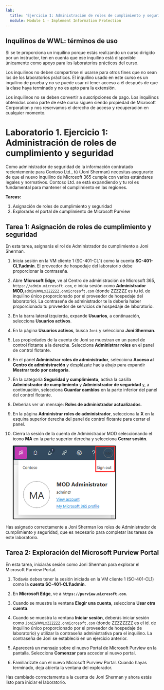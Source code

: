 ```yaml
---
lab:
  title: 'Ejercicio 1: Administración de roles de cumplimiento y seguridad'
  module: Module 1 - Implement Information Protection
---
```

## Inquilinos de WWL: términos de uso

Si se te proporciona un inquilino porque estás realizando un curso dirigido por un instructor, ten en cuenta que ese inquilino está disponible únicamente como apoyo para los laboratorios prácticos del curso.

Los inquilinos no deben compartirse ni usarse para otros fines que no sean los de los laboratorios prácticos. El inquilino usado en este curso es un inquilino de prueba y no se puede usar ni tener acceso a él después de que la clase haya terminado y no es apto para la extensión.

Los inquilinos no se deben convertir a suscripciones de pago. Los inquilinos obtenidos como parte de este curso siguen siendo propiedad de Microsoft Corporation y nos reservamos el derecho de acceso y recuperación en cualquier momento.

# Laboratorio 1. Ejercicio 1: Administración de roles de cumplimiento y seguridad

Como administrador de seguridad de la información contratado recientemente para Contoso Ltd., tú (Joni Sherman) necesitas asegurarte de que el nuevo inquilino de Microsoft 365 cumple con varios estándares legales y normativos. Contoso Ltd. se está expandiendo y tu rol es fundamental para mantener el cumplimiento en las regiones.

**Tareas:**

1. Asignación de roles de cumplimiento y seguridad
1. Explorarás el portal de cumplimiento de Microsoft Purview

## Tarea 1: Asignación de roles de cumplimiento y seguridad

En esta tarea, asignarás el rol de Administrador de cumplimiento a Joni Sherman.

1. Inicia sesión en la VM cliente 1 (SC-401-CL1) como la cuenta **SC-401-CL1\admin**. El proveedor de hospedaje del laboratorio debe proporcionar la contraseña.

1. Abre **Microsoft Edge**, ve al Centro de administración de Microsoft 365, `https://admin.microsoft.com`, e inicia sesión como **Administrador MOD**,`admin@WWLxZZZZZZ.onmicrosoft.com` (donde ZZZZZZ es tu id. de inquilino único proporcionado por el proveedor de hospedaje del laboratorio). La contraseña de administrador te la debería haber proporcionado tu proveedor de servicios de hospedaje de laboratorio.

1. En la barra lateral izquierda, expande **Usuarios**, a continuación, selecciona **Usuarios activos**.

1. En la página **Usuarios activos**, busca `Joni` y selecciona **Joni Sherman**.

1. Las propiedades de la cuenta de Joni se muestran en un panel de control flotante a la derecha. Selecciona **Administrar roles** en el panel de control flotante.

1. En el panel **Administrar roles de administrador**, selecciona **Acceso al Centro de administración** y desplázate hacia abajo para expandir **Mostrar todo por categoría**.

1. En la categoría **Seguridad y cumplimiento**, activa la casilla **Administrador de cumplimiento** y **Administrador de seguridad** y, a continuación, selecciona **Guardar cambios** en la parte inferior del panel del control flotante.

1. Deberías ver un mensaje: **Roles de administrador actualizados**.

1. En la página **Administrar roles de administrador**, selecciona la **X** en la esquina superior derecha del panel de control flotante para cerrar el panel.

1. Cierra la sesión de la cuenta de Administrador MOD seleccionando el icono **MA** en la parte superior derecha y selecciona **Cerrar sesión**.

   ![Captura de pantalla que muestra la ruta de navegación para cerrar la sesión de la cuenta de administrador de MOD.](../Media/sign-out.png)

Has asignado correctamente a Joni Sherman los roles de Administrador de cumplimiento y seguridad, que es necesario para completar las tareas de este laboratorio.

## Tarea 2: Exploración del Microsoft Purview Portal

En esta tarea, iniciarás sesión como Joni Sherman para explorar el Microsoft Purview Portal.

1. Todavía debes tener la sesión iniciada en la VM cliente 1 (SC-401-CL1) como la **cuenta SC-401-CL1\admin**.

1. En **Microsoft Edge**, ve a **`https://purview.microsoft.com`**.

1. Cuando se muestre la ventana **Elegir una cuenta**, selecciona **Usar otra cuenta**.

1. Cuando se muestra la ventana **Iniciar sesión**, deberás iniciar sesión como `JoniS@WWLxZZZZZZ.onmicrosoft.com` (donde ZZZZZZZZ es el id. de inquilino único proporcionado por el proveedor de hospedaje de laboratorio) y utilizar la contraseña administrativa para el inquilino. La contraseña de Joni se estableció en un ejercicio anterior.

1. Aparecerá un mensaje sobre el nuevo Portal de Microsoft Purview en la pantalla. Selecciona **Comenzar** para acceder al nuevo portal.

1. Familiarízate con el nuevo Microsoft Purview Portal. Cuando hayas terminado, deja abierta la ventana del explorador.

Has cambiado correctamente a la cuenta de Joni Sherman y ahora estás listo para iniciar el laboratorio.
